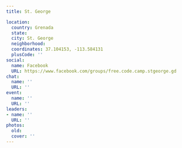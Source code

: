```yaml
---
title: St. George

location:
  country: Grenada
  state: 
  city: St. George
  neighborhood: 
  coordinates: 37.104153, -113.584131
  plusCode: ''
social:
  name: Facebook
  URL: https://www.facebook.com/groups/free.code.camp.stgeorge.gd
chat:
  name: ''
  URL: ''
event:
  name: ''
  URL: ''
leaders:
- name: ''
  URL: ''
photos:
  old: 
  cover: ''
---
```

